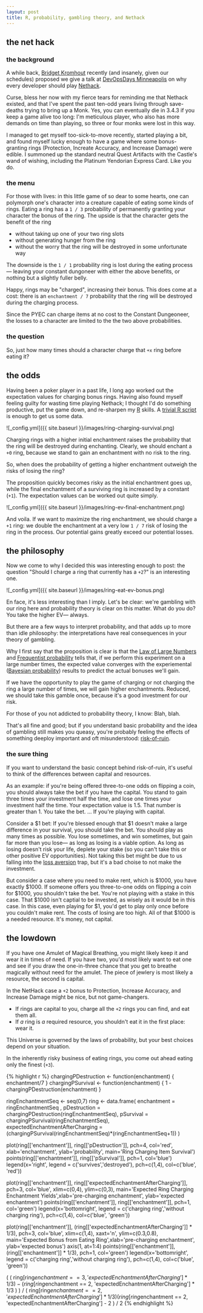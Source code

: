 ```yaml
---
layout: post
title: R, probability, gambling theory, and Nethack
---
```


## the net hack

### the background

A while back, [Bridget Kromhout](http://bridgetkromhout.com/) recently (and insanely, given our schedules) proposed we give a talk at [DevOpsDays Minneapolis](http://devopsdays.org/events/2014-minneapolis/) on why every developer should play [Nethack](http://www.nethack.org/).

Curse, bless her now with my fierce tears for reminding me that Nethack existed, and that I've spent the past ten-odd years living through save-deaths trying to bring up a Monk.  Yes, you can eventually die in 3.4.3 if you keep a game alive too long: I'm meticulous player, who also has more demands on time than playing, so three or four monks were lost in this way.

I managed to get myself too-sick-to-move recently, started playing a bit, and found myself lucky enough to have a game where some bonus-granting rings (Protection, Increate Accuracy, and Increase Damage) were edible.  I summoned up the standard neutral Quest Artifacts with the Castle's wand of wishing, including the Platinum Yendorian Express Card.  Like you do.

### the menu

For those with lives: in this little game of so dear to some hearts, one can polymorph one's character into a creature capable of eating some kinds of rings.  Eating a ring has a `1 / 3` probability of permanently granting your character the bonus of the ring.  The upside is that the character gets the benefit of the ring

* without taking up one of your two ring slots
* without generating hunger from the ring
* without the worry that the ring will be destroyed in some unfortunate way

The downside is the `1 / 1` probability ring is lost during the eating process— leaving your constant dungoneer with either the above benefits, or nothing but a slightly fuller belly.

Happy, rings may be "charged", increasing their bonus.  This does come at a cost: there is an `enchantment / 7` probability that the ring will be destroyed during the charging process.

Since the PYEC can charge items at no cost to the Constant Dungeoneer, the losses to a character are limited to the the two above probabilities.

### the question

So, just how many times should a character charge that `+x` ring before eating it?

## the odds

Having been a poker player in a past life, I long ago worked out the expectation values for charging bonus rings.  Having also found myself feeling guilty for wasting time playing Nethack; I thought I'd do something productive, put the game down, and re-sharpen my [R](http://www.r-project.org/) skills.  A [trivial R script](https://gist.github.com/Dispader/3a7253b6e085b6ef7c33) is enough to get us some data.

![_config.yml]({{ site.baseurl }}/images/ring-charging-survival.png)

Charging rings with a higher initial enchantment raises the probability that the ring will be destroyed during enchanting.  Clearly, we should enchant a `+0` ring, because we stand to gain an enchantment with no risk to the ring.

So, when does the probability of getting a higher enchantment outweigh the risks of losing the ring?

The proposition quickly becomes risky as the initial enchantment goes up, while the final enchantment of a surviving ring is increased by a constant (`+1`).  The expectation values can be worked out quite simply.

![_config.yml]({{ site.baseurl }}/images/ring-ev-final-enchantment.png)

And voila.  If we want to maximize the ring enchantment, we should charge a `+1` ring: we double the enchantment at a very low `1 / 7` risk of losing the ring in the process.  Our potential gains greatly exceed our potential losses.

## the philosophy

Now we come to why I decided this was interesting enough to post: the question "Should I charge a ring that currently has a `+2`?" is an interesting one.

![_config.yml]({{ site.baseurl }}/images/ring-eat-ev-bonus.png)

En face, it's less interesting than I imply.  Let's be clear: we're gambling with our ring here and probability theory is clear on this matter.  What do you do?  You take the higher EV— always.

But there are a few ways to interpret probability, and that adds up to more than idle philosophy: the interpretations have real consequences in your theory of gambling.

Why I first say that the proposition is clear is that the [Law of Large Numbers](http://en.wikipedia.org/wiki/Law_of_large_numbers) and [Frequentist probability](http://en.wikipedia.org/wiki/Frequentist_probability) tells that, if we perform this experiment on a large number times, the expected value converges with the experiemental ([Bayesian probability](http://en.wikipedia.org/wiki/Bayesian_probability)) results to predict the actual bonuses we'll gain.

If we have the opportunity to play the game of charging or not charging the ring a large number of times, we will gain higher enchantments.  Reduced, we should take this gamble once, because it's a good investment for our risk.

For those of you not addicted to probability theory, I know: Blah, blah.

That's all fine and good; but if you understand basic probability and the idea of gambling still makes you queasy, you're probably feeling the effects of something deeploy important and oft misunderstood: [risk-of-ruin](http://en.wikipedia.org/wiki/Risk_of_ruin).

### the sure thing

If you want to understand the basic concept behind risk-of-ruin, it's useful to think of the differences between capital and resources.

As an example: if you're being offered three-to-one odds on flipping a coin, you should always take the bet if you have the capital.  You stand to gain three times your investment half the time, and lose one times your investment half the time.  Your expectation value is 1.5.  That number is greater than 1.  You take the bet.  ...  If you're playing with capital.

Consider a $1 bet: If you're blessed enough that $1 doesn't make a large difference in your survival, you should take the bet.  You should play as many times as possible.  You lose sometimes, and win sometimes, but gain far more than you lose— as long as losing is a viable option.  As long as losing doesn't risk your life, deplete your stake (so you can't take this or other positive EV opportunities).  Not taking this bet might be due to us falling into the [loss aversion](http://youtu.be/YpiGVWO-C64) trap, but it's a bad choise to not make the investment.

But consider a case where you need to make rent, which is $1000, you have exactly $1000.  If someone offers you three-to-one odds on flipping a coin for $1000, you shouldn't take the bet.  You're not playing with a stake in this case.  That $1000 isn't captial to be invested, as wisely as it would be in this case.  In this case, even playing for $1, you'd get to play only once before you couldn't make rent.  The costs of losing are too high.  All of that $1000 is a needed resource.  It's money, not capital.

## the lowdown

If you have one Amulet of Magical Breathing, you might likely keep it and wear it in times of need.  If you have two, you'd most likely want to eat one and see if you draw the one-in-three chance that you get to breathe magically without need for the amulet.  The piece of jewlery is most likely a resource, the second is capital.

In the NetHack case a `+2` bonus to Protection, Increase Accuracy, and Increase Damage might be nice, but not game-changers.

* If rings are capital to you, charge all the `+2` rings you can find, and eat them all.  
* If *a* ring is *a* required resource, you shouldn't eat it in the first place: wear it.

This Universe is governed by the laws of probability, but your best choices depend on your situation.

In the inherently risky business of eating rings, you come out ahead eating only the finest (`+3`).


{% highlight r %}
chargingPDestruction <- function(enchantment) { enchantment/7 } 
chargingPSurvival    <- function(enchantment) { 1 - chargingPDestruction(enchantment) }

ringEnchantmentSeq <- seq(0,7)
ring <- data.frame( enchantment = ringEnchantmentSeq ,
                    pDestruction = chargingPDestruction(ringEnchantmentSeq), 
                    pSurvival = chargingPSurvival(ringEnchantmentSeq), 
                    expectedEnchantmentAfterCharging = (chargingPSurvival(ringEnchantmentSeq)*(ringEnchantmentSeq+1)) )

plot(ring[['enchantment']], ring[['pDestruction']], pch=4, col='red', xlab='enchantment', ylab='probability', main='Ring Charging Item Survival')
points(ring[['enchantment']], ring[['pSurvival']], pch=1, col='blue')
legend(x='right', legend = c('survives','destroyed'), pch=c(1,4), col=c('blue', 'red'))

plot(ring[['enchantment']], ring[['expectedEnchantmentAfterCharging']], pch=3, col='blue', xlim=c(0,4), ylim=c(0,3), main='Expected Ring Charging Enchantment Yields',xlab='pre-charging enchantment', ylab='expected enchantment')
points(ring[['enchantment']], ring[['enchantment']], pch=1, col='green')
legend(x='bottomright', legend = c('charging ring','without charging ring'), pch=c(1,4), col=c('blue', 'green'))

plot(ring[['enchantment']], (ring[['expectedEnchantmentAfterCharging']] * 1/3), pch=3, col='blue', xlim=c(1,4), xaxt='n', ylim=c(0.3,0.8), main='Expected Bonus from Eating Ring',xlab='pre-charging enchantment', ylab='expected bonus')
axis(1, at=1:4)
points(ring[['enchantment']], (ring[['enchantment']] * 1/3), pch=1, col='green')
legend(x='bottomright', legend = c('charging ring','without charging ring'), pch=c(1,4), col=c('blue', 'green'))

( ( ring[ring$enchantment == 3, 'expectedEnchantmentAfterCharging'] * 1/3 ) - ( ring[ring$enchantment == 2, 'expectedEnchantmentAfterCharging'] * 1/3 ) ) / ( ring[ring$enchantment == 2, 'expectedEnchantmentAfterCharging'] * 1/3 )
(ring[ring$enchantment == 2, 'expectedEnchantmentAfterCharging'] - 2 ) / 2
{% endhighlight %}